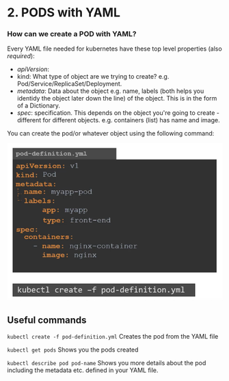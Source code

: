 # 2. PODS with YAML

### How can we create a POD with YAML?

Every YAML file needed for kubernetes have these top level properties (also _required_):

- _apiVersion_:
- kind: What type of object are we trying to create? e.g. Pod/Service/ReplicaSet/Deployment.
- _metadata_: Data about the object e.g. name, labels (both helps you identidy the object later down the line) of the object. This is in the form of a Dictionary.
- _spec_: specification. This depends on the object you're going to create - different for different objects. e.g. containers (list) has name and image.

You can create the pod/or whatever object using the following command:

![Pod Yaml](images/2.PODYAML.png)

## Useful commands

`kubectl create -f pod-definition.yml`
Creates the pod from the YAML file

`kubectl get pods`
Shows you the pods created

`kubectl describe pod pod-name`
Shows you more details about the pod including the metadata etc. defined in your YAML file.

